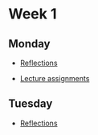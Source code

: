 # Week 1

## Monday
- [Reflections](/Jorrit/reflections/week3/monday.md)

- [Lecture assignments](/Jorrit/assignments/week3/lecture9.md)

## Tuesday
- [Reflections](/Jorrit/reflections/week3/tuesday.md)
